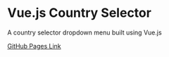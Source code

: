 # Vue.js Country Selector

A country selector dropdown menu built using Vue.js

[GitHub Pages Link](https://r-langdon.github.io/VueJs-CountrySelector/)
